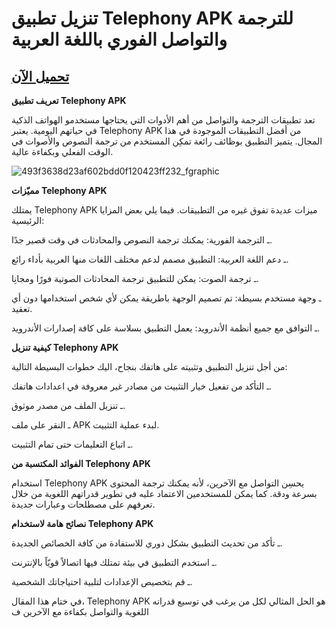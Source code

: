 #  تنزيل تطبيق Telephony APK للترجمة والتواصل الفوري باللغة العربية

## [تحميل الآن](https://bom.so/WDTpOk)

**تعريف تطبيق Telephony APK**

تعد تطبيقات الترجمة والتواصل من أهم الأدوات التي يحتاجها مستخدمو الهواتف الذكية في حياتهم اليومية. يعتبر Telephony APK من أفضل التطبيقات الموجودة في هذا المجال. يتميز التطبيق بوظائف رائعة تمكِن المستخدم من ترجمة النصوص والأصوات في الوقت الفعلي وبكفاءة عالية.

![493f3638d23af602bdd0f120423ff232_fgraphic](https://github.com/user-attachments/assets/2426081b-460a-4667-a471-76833f8c7fcc)

**مميّزات Telephony APK**

يمتلك Telephony APK ميزات عديدة تفوق غيره من التطبيقات. فيما يلي بعض المزايا الرئيسية:

ـ الترجمة الفورية: يمكنك ترجمة النصوص والمحادثات في وقت قصير جدًا.

ـ دعم اللغة العربية: التطبيق مصمم لدعم مختلف اللغات منها العربية بأداء رائع.

ـ ترجمة الصوت: يمكن للتطبيق ترجمة المحادثات الصوتية فورًا ومجانِا.

ـ وجهة مستخدم بسيطة: تم تصميم الوجهة باطريقة يمكن لأي شخص استخدامها دون أي تعقيد.

ـ التوافق مع جميع أنظمة الأندرويد: يعمل التطبيق بسلاسة على كافة إصدارات الأندرويد.

**كيفية تنزيل Telephony APK**

من أجل تنزيل التطبيق وتثبيته على هاتفك بنجاح، اليك خطوات البسيطة التالية:

ـ التأكد من تفعيل خيار التثبيت من مصادر غير معروفة في اعدادات هاتفك.

ـ تنزيل الملف من مصدر موثوق.

ـ النقر على ملف APK لبدء عملية التثبيت.

ـ اتباع التعليمات حتى تمام التثبيت.

**الفوائد المكتسبة من Telephony APK**

استخدام Telephony APK يحسِن التواصل مع الآخرين، لأنه يمكنك ترجمة المحتوى بسرعة ودقة. كما يمكن للمستخدمين الاعتماد عليه في تطوير قدراتهم اللغوية من خلال تعرفهم على مصطلحات وعبارات جديدة.

**نصائح هامة لاستخدام Telephony APK**

ـ تأكد من تحديث التطبيق بشكل دوري للاستفادة من كافة الخصائص الجديدة.

ـ استخدم التطبيق في بيئة تمتلك فيها اتصالاً قويّاً بالإنترنت.

ـ قم بتخصيص الإعدادات لتلبية احتياجاتك الشخصية.

في ختام هذا المقال، Telephony APK هو الحل المثالي لكل من يرغب في توسيع قدراته اللغوية والتواصل بكفاءة مع الآخرين ف

